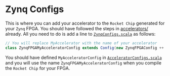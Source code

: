 # Zynq Configs
This is where you can add your accelerator to the `Rocket Chip` generated for your `Zynq` FPGA. You should have followed the steps in [accelerators/](../accelerators/) already. All you need to do is add a line to [`ZynqConfigs.scala`](ZynqConfigs.scala) as follows:
```scala
// You will replace MyAccelerator with the name of your accelerator
class ZynqFPGAMyAcceleratorConfig extends Config(new ZynqFPGAConfig ++ new freechips.rocketchip.system.MyAcceleratorConfig)
```
You should have defined `MyAcceleratorConfig` in [`AcceleratorConfigs.scala`](../accelerators/config/AcceleratorConfigs.scala) and you will use the name `ZynqFPGAMyAcceleratorConfig` when you compile the `Rocket Chip` for your FPGA.